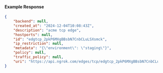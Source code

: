 <!-- Code generated for API Clients. DO NOT EDIT. -->

#### Example Response

```json
{
	"backend": null,
	"created_at": "2024-12-04T10:08:43Z",
	"description": "acme tcp edge",
	"hostports": null,
	"id": "edgtcp_2pkP6MXgBBsbN7CnbCLuLSXsmck",
	"ip_restriction": null,
	"metadata": "{\"environment\": \"staging\"}",
	"policy": null,
	"traffic_policy": null,
	"uri": "https://api.ngrok.com/edges/tcp/edgtcp_2pkP6MXgBBsbN7CnbCLuLSXsmck"
}
```
